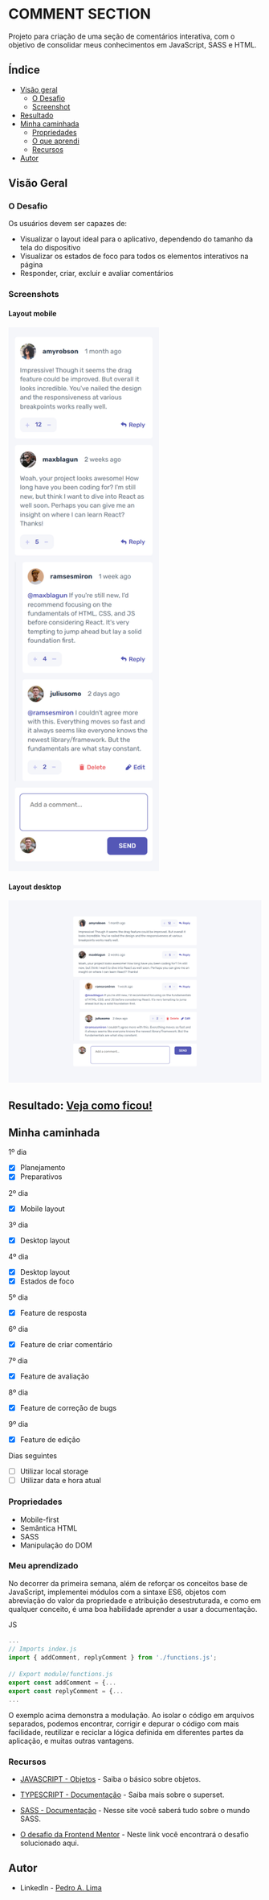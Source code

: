 # COMMENT SECTION

Projeto para criação de uma seção de comentários interativa, com o objetivo de consolidar meus conhecimentos em JavaScript, SASS e HTML.

## Índice

- [Visão geral](#visao-geral)
  - [O Desafio](#o-desafio)
  - [Screenshot](#screenshot)
- [Resultado](#resultado)
- [Minha caminhada](#minha-caminhada)
  - [Propriedades](#propriedades)
  - [O que aprendi](#o-que-aprendi)
  - [Recursos](#recursos)
- [Autor](#autor)

## Visão Geral

### O Desafio

Os usuários devem ser capazes de:

- Visualizar o layout ideal para o aplicativo, dependendo do tamanho da tela do dispositivo
- Visualizar os estados de foco para todos os elementos interativos na página
- Responder, criar, excluir e avaliar comentários

### Screenshots

<html>
  <h4>Layout mobile</h4>
  <img src="./assets/image/mobile.png" width="300px">

  <h4>Layout desktop </h4>
  <img src="./assets/image/desktop.png" width="920px">

</html>

## Resultado: [Veja como ficou!](https://comentarios-tawny.vercel.app/)

## Minha caminhada

1º dia

- [x] Planejamento
- [x] Preparativos

2º dia

- [x] Mobile layout

3º dia

- [x] Desktop layout

4º dia

- [x] Desktop layout
- [x] Estados de foco

5º dia

- [x] Feature de resposta

6º dia

- [x] Feature de criar comentário

7º dia

- [x] Feature de avaliação

8º dia

- [x] Feature de correção de bugs

9º dia

- [x] Feature de edição

Dias seguintes

- [ ] Utilizar local storage
- [ ] Utilizar data e hora atual

### Propriedades

- Mobile-first
- Semântica HTML
- SASS
- Manipulação do DOM

### Meu aprendizado

No decorrer da primeira semana, além de reforçar os conceitos base de JavaScript, implementei módulos com a sintaxe ES6, objetos com abreviação do valor da propriedade e atribuição desestruturada, e como em qualquer conceito, é uma boa habilidade aprender a usar a documentação.

JS

```js
...
// Imports index.js
import { addComment, replyComment } from './functions.js';

// Export module/functions.js
export const addComment = {...
export const replyComment = {...
...
```

O exemplo acima demonstra a modulação. Ao isolar o código em arquivos separados, podemos encontrar, corrigir e depurar o código com mais facilidade, reutilizar e reciclar a lógica definida em diferentes partes da aplicação, e muitas outras vantagens.

### Recursos

- [JAVASCRIPT - Objetos](https://developer.mozilla.org/pt-BR/docs/Learn/JavaScript/Objects/Basics) - Saiba o básico sobre objetos.

- [TYPESCRIPT - Documentação](https://www.typescriptlang.org/docs/) - Saiba mais sobre o superset.

- [SASS - Documentação](https://sass-lang.com/documentation/) - Nesse site você saberá tudo sobre o mundo SASS.

- [O desafio da Frontend Mentor](https://www.frontendmentor.io/challenges/interactive-comments-section-iG1RugEG9) - Neste link você encontrará o desafio solucionado aqui.

## Autor

- LinkedIn - [Pedro A. Lima](https://www.linkedin.com/in/pedroalima6/)
